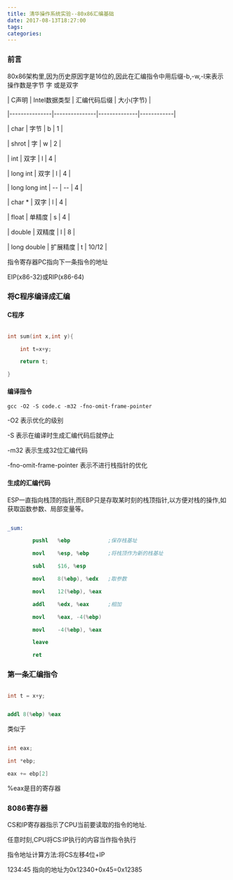 ```yaml
---
title: 清华操作系统实验--80x86汇编基础
date: 2017-08-13T18:27:00
tags:
categories:
---
```


### 前言

80x86架构里,因为历史原因字是16位的,因此在汇编指令中用后缀-b,-w,-l来表示操作数是字节 字 或是双字

|     C声明     | Intel数据类型 | 汇编代码后缀 | 大小(字节) |
|---------------|---------------|--------------|------------|
| char          | 字节          | b            | 1          |
| shrot         | 字            | w            | 2          |
| int           | 双字          | l            | 4          |
| long int      | 双字          | l            | 4          |
| long long int | --            | --           | 4          |
| char *        | 双字          | l            | 4          |
| float         | 单精度        | s            | 4          |
| double        | 双精度        | l            | 8          |
| long double   | 扩展精度      | t            | 10/12      |

指令寄存器PC指向下一条指令的地址
EIP(x86-32)或RIP(x86-64)

### 将C程序编译成汇编

#### C程序
```cpp
int sum(int x,int y){
    int t=x+y;
    return t;
}
```

#### 编译指令
`gcc -O2 -S code.c -m32 -fno-omit-frame-pointer`

-O2 表示优化的级别
-S 表示在编译时生成汇编代码后就停止
-m32 表示生成32位汇编代码
-fno-omit-frame-pointer 表示不进行栈指针的优化

#### 生成的汇编代码
ESP一直指向栈顶的指针,而EBP只是存取某时刻的栈顶指针,以方便对栈的操作,如获取函数参数、局部变量等。
```S
_sum:
        pushl   %ebp            ;保存栈基址
        movl    %esp, %ebp      ;将栈顶作为新的栈基址
        subl    $16, %esp
        movl    8(%ebp), %edx   ;取参数
        movl    12(%ebp), %eax
        addl    %edx, %eax      ;相加
        movl    %eax, -4(%ebp)
        movl    -4(%ebp), %eax
        leave
        ret
```

### 第一条汇编指令

```cpp
int t = x+y;
```

```s
addl 8(%ebp) %eax
```
类似于
```cpp
int eax;
int *ebp;
eax += ebp[2]
```
%eax是目的寄存器


### 8086寄存器
CS和IP寄存器指示了CPU当前要读取的指令的地址.
任意时刻,CPU将CS:IP执行的内容当作指令执行
指令地址计算方法:将CS左移4位+IP
1234:45 指向的地址为0x12340+0x45=0x12385
    
